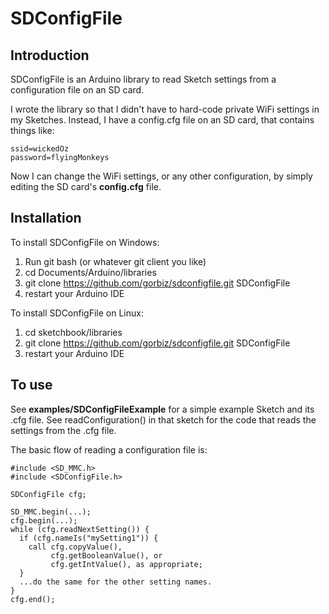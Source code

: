 # SDConfigFile

## Introduction

SDConfigFile is an Arduino library to read Sketch settings from a configuration file on an SD card.

I wrote the library so that I didn't have to hard-code private WiFi settings in my Sketches.  Instead, I have a config.cfg file on an SD card, that contains things like:

    ssid=wickedOz
    password=flyingMonkeys

Now I can change the WiFi settings, or any other configuration, by simply editing the SD card's **config.cfg** file.

## Installation

To install SDConfigFile on Windows:

1. Run git bash (or whatever git client you like)
1. cd Documents/Arduino/libraries
1. git clone https://github.com/gorbiz/sdconfigfile.git SDConfigFile
1. restart your Arduino IDE

To install SDConfigFile on Linux:

1. cd sketchbook/libraries
1. git clone https://github.com/gorbiz/sdconfigfile.git SDConfigFile
1. restart your Arduino IDE

## To use

See **examples/SDConfigFileExample** for a simple example Sketch and its .cfg file.  See readConfiguration() in that sketch for the code that reads the settings from the .cfg file.

The basic flow of reading a configuration file is:

    #include <SD_MMC.h>
    #include <SDConfigFile.h>

    SDConfigFile cfg;
    
    SD_MMC.begin(...);
    cfg.begin(...);
    while (cfg.readNextSetting()) {
      if (cfg.nameIs("mySetting1")) {
        call cfg.copyValue(),
             cfg.getBooleanValue(), or
             cfg.getIntValue(), as appropriate;
      }
      ...do the same for the other setting names.
    }
    cfg.end();
